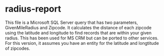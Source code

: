 # radius-report
This file is a Microsoft SQL Server query that has two parameters, GivenMileRadius and Zipcode. It calculates the distance of each zipcode using the latitude and longitude to find records that are within your given radius. This has been used for MS CRM but can be ported to other services. For this version, it assumes you have an entity for the latitude and longtitude of zipcodes.
